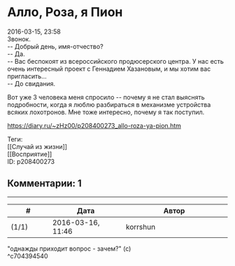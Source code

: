 Алло, Роза, я Пион
==================

  
2016-03-15, 23:58  
 Звонок.   
 -- Добрый день, имя-отчество?   
 -- Да.   
 -- Вас беспокоят из всероссийского продюсерского центра. У нас есть очень интересный проект с Геннадием Хазановым, и мы хотим вас пригласить...   
 -- До свидания.   
   
 Вот уже 3 человека меня спросило -- почему я не стал выяснять подробности, когда я люблю разбираться в механизме устройства всяких лохотронов. Мне тоже интересно, почему я так поступил.   
  
<https://diary.ru/~zHz00/p208400273_allo-roza-ya-pion.htm>  
  
Теги:  
[[Случай из жизни]]  
[[Восприятие]]  
ID: p208400273  


Комментарии: 1
--------------

  


---



|         #         |              Дата              |                     Автор                     |           ID           |
| --- | --- | --- | --- |
| (1/1) | 2016-03-16, 11:46 | korrshun | c704394540 |

  
 "однажды приходит вопрос - зачем?" (с)   
 ^c704394540